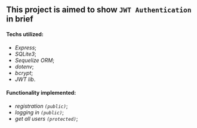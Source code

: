 ## This project is aimed to show `JWT Authentication` in brief

#### Techs utilized: 
- *Express*;
- *SQLite3*;
- *Sequelize ORM*;
- *dotenv*;
- *bcrypt*;
- *JWT lib*.

#### Functionality implemented:
- *registration `(public)`*;
- *logging in `(public)`*;
- *get all users `(protected)`*;